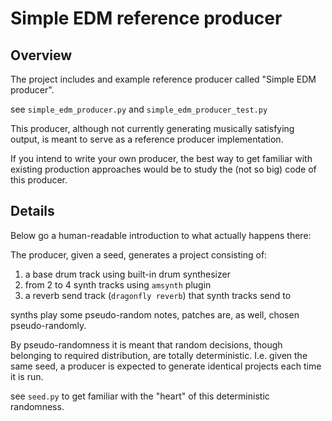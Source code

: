 # Simple EDM reference producer

## Overview

The project includes and example reference producer called "Simple EDM producer".

see `simple_edm_producer.py` and `simple_edm_producer_test.py`

This producer, although not currently generating musically satisfying output, is meant to serve as a reference producer implementation.

If you intend to write your own producer, the best way to get familiar with existing production approaches would be to study the (not so big) code of this producer.

## Details

Below go a human-readable introduction to what actually happens there:

The producer, given a seed, generates a project consisting of:
1. a base drum track using built-in drum synthesizer
1. from 2 to 4 synth tracks using `amsynth` plugin
1. a reverb send track (`dragonfly reverb`) that synth tracks send to

synths play some pseudo-random notes, patches are, as well, chosen pseudo-randomly.

By pseudo-randomness it is meant that random decisions, though belonging to required distribution,
are totally deterministic. I.e. given the same seed, a producer is expected to generate identical projects each time it is run. 

see `seed.py` to get familiar with the "heart" of this deterministic randomness.